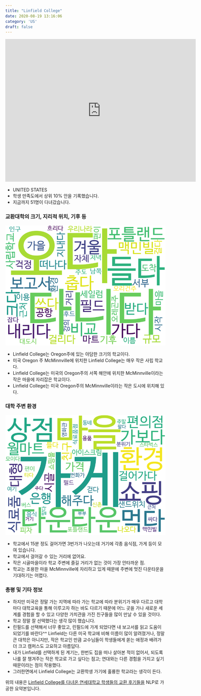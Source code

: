 ```yaml
---
title: "Linfield College"
date: 2020-08-19 13:16:06
category: 'US'
draft: false
---
```


<iframe
width="600"
height="450"
frameborder="0" style="border:0"
src="https://www.google.com/maps/embed/v1/place?key=AIzaSyC9e1AME-pVmWC4hBpFdu5S4dKzyepa3HQ&q=Linfield+College&center=45.2006802,-123.1993365&zoom=14" allowfullscreen>
</iframe>

* UNITED STATES
* 학생 만족도에서 상위 10% 안을 기록했습니다.
* 지금까지 51명이 다녀갔습니다. 

### 교환대학의 크기, 지리적 위치, 기후 등

![gen_info-WordCloud](../univ_wordclouds_okt/gen_info/US000096_gen_info_okt.png)

* Linfield College는 Oregon주에 있는 아담한 크기의 학교이다.
* 미국 Oregon 주 McMinnville에 위치한 Linfield College는 매우 작은 사립 학교다.
* Linfield College는 미국의 Oregon주의 서쪽 해안에 위치한 McMinnville이라는 작은 마을에 자리잡은 학교이다.
* Linfield College는 미국 Oregon주의 McMinnville이라는 작은 도시에 위치해 있다.


### 대학 주변 환경

![env_info-WordCloud](../univ_wordclouds_okt/env_info/US000096_env_info_okt.png)

* 학교에서 15분 정도 걸어가면 3번가가 나오는데 거기에 각종 음식점, 가게 등이 모여 있습니다.
* 학교에서 걸어갈 수 있는 거리에 없어요.
* 작은 시골마을이라 학교 주변에 즐길 거리가 없는 것이 가장 안타까운 점.
* 학교는 조용한 마을 McMinnville에 자리하고 있게 때문에 주변에 멋진 다운타운을 기대하기는 어렵다.


### 총평 및 기타 정보 
* 하지만 미국은 정말 가는 지역에 따라 가는 학교에 따라 분위기가 매우 다르고 대학마다 대학교육을 통해 이루고자 하는 바도 다르기 때문에 어느 곳을 가나 새로운 세계를 경험을 할 수 있고 다양한 가치관을 가진 친구들을 많이 만날 수 있을 것이다.
* 학교 정말 잘 선택했다는 생각 많이 했습니다.
* 린필드를 선택해서 너무 좋았고, 린필드에 가게 되었다면 내 보고서를 읽고 도움이 되었기를 바란다^^ Linfield는 다른 미국 학교에 비해 이름이 많이 알려졌거나, 정말 큰 대학은 아니지만, 작은 학교인 만큼 교수님들이 학생들에게 쏟는 애정과 배려가 더 크고 캠퍼스도 고요하고 아름답다.
* 내가 Linfield를 선택하게 된 계기는, 한번도 집을 떠나 살아본 적이 없어서, 되도록 나를 잘 챙겨주는 작은 학교로 가고 싶다는 점고; 연대와는 다른 경험을 가지고 싶기 때문이라는 점이 작용했다.
* 그러한면에서 Linfield College는 교환학생 가기에 훌륭한 학교라는 생각이 든다.


위의 내용은 [Linfield College를 다녀온 연세대학교 학생들의 교환 후기들을](http://oia.yonsei.ac.kr/partner/expReport.asp?ucode=US000096&bgbn=A) NLP로 가공한 요약본입니다. 
